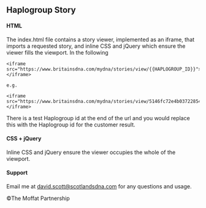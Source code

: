 ## Haplogroup Story

#### HTML
The index.html file contains a story viewer, implemented as an iframe, that imports a requested story, and inline CSS and jQuery which ensure the viewer fills the viewport. In the following

```
<iframe src="https://www.britainsdna.com/mydna/stories/view/{{HAPLOGROUP_ID}}"></iframe>

e.g.

<iframe src="https://www.britainsdna.com/mydna/stories/view/5146fc72e4b037228546e7f1"></iframe>
```

There is a test Haplogroup id at the end of the url and you would replace this with the Haplogroup id for the customer result.

#### CSS + jQuery

Inline CSS and jQuery ensure the viewer occupies the whole of the viewport.

#### Support

Email me at david.scott@scotlandsdna.com for any questions and usage.

©The Moffat Partnership
